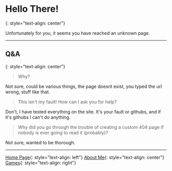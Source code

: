 # Hello There!
{: style="text-align: center"}

Unfortunately for you, it seems you have reached an unknown page.

---

## Q&A
{: style="text-align: center"}

>Why?

Not sure, could be various things, the page doesnt exist, you typed the url wrong, stuff like that.

>This isn't my fault! How can I ask you for help?

Don't, I have tested everything on the site. It's your fault or githubs, and if it's githubs I can't do anything.

>Why did you go through the trouble of creating a custom 404 page if nobody is ever going to read it (probably)?

Not sure, wanted to be thorough.

---

[Home Page](https://keththemeifwa.github.io){: style="text-align: left"} [About Me](aboutme){: style="text-align: center"} [Games](games){: style="text-align: right"}
